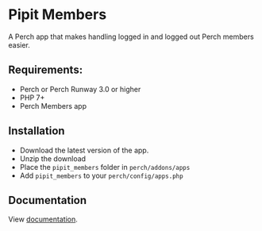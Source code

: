 # Pipit Members

A Perch app that makes handling logged in and logged out Perch members easier.

## Requirements:

- Perch or Perch Runway 3.0 or higher
- PHP 7+
- Perch Members app

## Installation

- Download the latest version of the app.
- Unzip the download
- Place the `pipit_members` folder in `perch/addons/apps`
- Add `pipit_members` to your `perch/config/apps.php`

## Documentation

View [documentation](https://grabapipit.com/pipits/apps/members).
